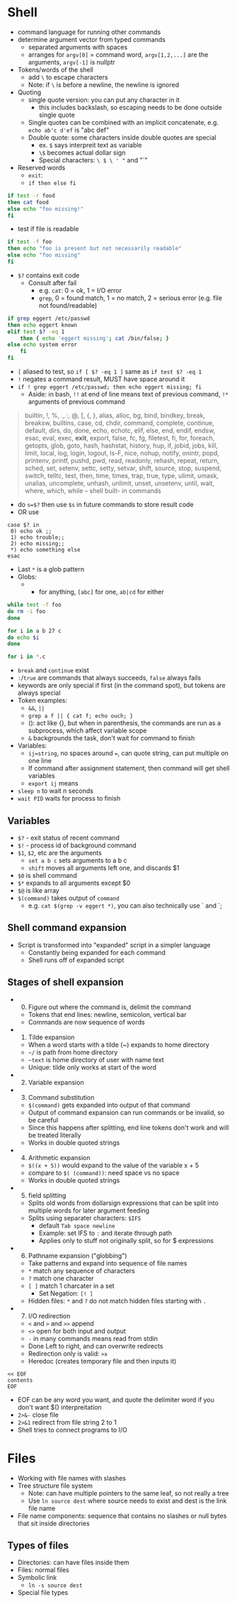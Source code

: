 # Shell
- command language for running other commands
- determine argument vector from typed commands
	- separated arguments with spaces 
	- arranges for `argv[0]` = command word, `argv[1,2,...]` are the arguments, `argv[-1]` is nullptr
- Tokens/words of the shell
	- add `\` to escape characters
	- Note: if `\` is before a newline, the newline is ignored
- Quoting
	- single quote version: you can put any character in it
		- this includes backslash, so escaping needs to be done outside single quote
	- Single quotes can be combined with an implicit concatenate, e.g. `echo ab'c d'ef` is "abc def"
	- Double quote: some characters inside double quotes are special
		- ex. `$` says interpreit text as variable
		- `\$` becomes actual dollar sign
		- Special characters: `	\ $ \ ' " ` and "`"
- Reserved words
	- `exit`: 
	- `if then else fi`
```bash
if test -r food
then cat food
else echo "foo missing!"
fi
```
- test if file is readable
```bash
if test -f foo
then echo "foo is present but not necessarily readable"
else echo "foo missing"
fi
```
- `$?` contains exit code
	- Consult after fail
		- e.g. `cat`: 0 = ok, 1 = I/O error
		- `grep`, 0 = found match, 1 = no match, 2 = serious error (e.g. file not found/readable)
```bash
if grep eggert /etc/passwd
then echo eggert known
elif test $? -eq 1
	then { echo 'eggert missing'; cat /bin/false; }
else echo system error
	fi
fi
```
- `[` aliased to test, so `if [ $? -eq 1 ]` same as `if test $? -eq 1`
- `!` negates a command result, MUST have space around it
- `if ! grep eggert /etc/passwd; then echo eggert missing; fi`
	- Aside: in bash, `!!` at end of line means text of previous command, `!*` arguments of previous command
>  builtin, !, %, ., :, @, [, {, }, alias, alloc, bg, bind, bindkey, break, breaksw, builtins, case, cd, chdir, command, complete, continue, default, dirs, do, done, echo, echotc, elif, else, end, endif, endsw, esac, eval, exec, **exit**, export, false, fc, fg, filetest, fi, for, foreach, getopts, glob, goto, hash, hashstat, history, hup, if, jobid, jobs, kill, limit, local, log, login, logout, ls-F, nice, nohup, notify, onintr, popd,
     printenv, printf, pushd, pwd, read, readonly, rehash, repeat, return, sched, set, setenv, settc, setty,
     setvar, shift, source, stop, suspend, switch, telltc, test, then, time, times, trap, true, type, ulimit,
     umask, unalias, uncomplete, unhash, unlimit, unset, unsetenv, until, wait, where, which, while – shell built-
     in commands
	 
- do `s=$?` then use `$s` in future commands to store result code
- OR use
```
case $? in
 0) echo ok ;;
 1) echo trouble;;
 2) echo missing;;
 *) echo something else
esac
```
- Last `*` is a glob pattern
- Globs:
	- * for anything, `[abc]` for one, `ab|cd` for either
```bash
while test -f foo
do rm -i foo
done

for i in a b 27 c
do echo $i
done

for i in *.c

```
- `break` and `continue` exist
- `:`/`true` are commands that always succeeds, `false` always fails
- keywords are only special if first (in the command spot), but tokens are always special
- Token examples:
	- `&&`, `||`
	- `grep a f || { cat f; echo ouch; }`
	- (): act like {}, but when in parenthesis, the commands are run as a subprocess, which affect variable scope
	- `&` backgrounds the task, don't wait for command to finish
- Variables:
	- `ij=string`, no spaces around `=`, can quote string, can put multiple on one line
	- If command after assignment statement, then command will get shell variables
	- `export ij` means 
- `sleep n` to wait n seconds
- `wait PID` waits for process to finish
## Variables
- `$?` - exit status of recent command
- `$!` - process id of background command
- `$1`, `$2`, etc are the arguments
	- `set a b c` sets arguments to a b c
	- `shift` moves all arguments left one, and discards $1
- `$0` is shell command
- `$*` expands to all arguments except $0
- `$@` is like array
- `$(command)` takes output of `command`
	-  e.g. `cat $(grep -v eggert *)`, you can also technically use \` and \`;
## Shell command expansion
- Script is transformed into "expanded" script in a simpler language
	- Constantly being expanded for each command
	- Shell runs off of expanded script 
## Stages of shell expansion
- 0. Figure out where the command is, delimit the command
	- Tokens that end lines: newline, semicolon, vertical bar
	- Commands are now sequence of words
- 1. Tilde expansion
	- When a word starts with a tilde (~) expands to home directory
	- `~/` is path from home directory
	- `~text` is home directory of user with name text
	- Unique: tilde only works at start of the word
- 2. Variable expansion
- 3. Command substitution
	- `$(command)` gets expanded into output of that command
	- Output of command expansion can run commands or be invalid, so be careful
	- Since this happens after splitting, end line tokens don't work and will be treated literally
	- Works in double quoted strings
- 4. Arithmetic expansion
	- `$((x + 5))` would expand to the value of the variable x + 5
	- compare to `$( (command))`: need space vs no space
	- Works in double quoted strings
- 5. field splitting
	- Splits old words from dollarsign expressions that can be split into multiple words for later argument feeding
	- Splits using separater characters: `$IFS`
		- default `Tab space newline`
		- Example: set IFS to `:` and iterate through path
		- Applies only to stuff not originally split, so for $ expressions
- 6. Pathname expansion ("globbing")
	- Take patterns and expand into sequence of file names
	- `*` match any sequence of characters
	- `?` match one character
	- `[ ]` match 1 charcater in a set
		- Set Negation: `[! ]`
	- Hidden files: `*` and `?` do not match hidden files starting with `.`
- 7. I/O redirection
	- `<` and `>` and `>>` append
	- `<>` open for both input and output
	- `-` in many commands means read from stdin
	- Done Left to right, and can overwrite redirects
	- Redirection only is valid: `>x`
	- Heredoc (creates temporary file and then inputs it)
 ```
<< EOF
contents
EOF
```
- EOF can be any word you want, and quote the delimiter word if you don't want $() interpreitation
- `2>&-` close file
- `2>&1` redirect from file string 2 to 1
- Shell tries to connect programs to I/O
# Files
- Working with file names with slashes
- Tree structure file system
	- Note: can have multiple pointers to the same leaf, so not really a tree
	- Use `ln source dest`  where source needs to exist and dest is the link file name
- File name components: sequence that contains no slashes or null bytes that sit inside directories
## Types of files
- Directories: can have files inside them
- Files: normal files
- Symbolic link
	- `ln -s source dest`
- Special file types
